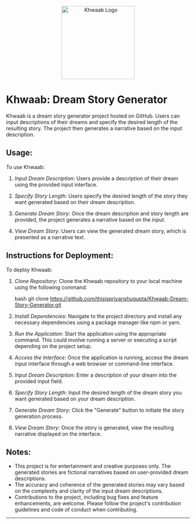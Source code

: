 

<div align="center">
  <img src="https://github.com/Ananyaearth/Khwaab-Dream-Story-Generator/assets/92315422/482fbf5a-4698-423b-83a2-a89d2c92d575" alt="Khwaab Logo" width="200">
</div>

# Khwaab: Dream Story Generator

Khwaab is a dream story generator project hosted on GitHub. Users can input descriptions of their dreams and specify the desired length of the resulting story. The project then generates a narrative based on the input description.

## Usage:

To use Khwaab:

1. *Input Dream Description*: Users provide a description of their dream using the provided input interface.

2. *Specify Story Length*: Users specify the desired length of the story they want generated based on their dream description.

3. *Generate Dream Story*: Once the dream description and story length are provided, the project generates a narrative based on the input.

4. *View Dream Story*: Users can view the generated dream story, which is presented as a narrative text.

## Instructions for Deployment:

To deploy Khwaab:

1. *Clone Repository*: Clone the Khwaab repository to your local machine using the following command:

   bash
   git clone https://github.com/thisispriyanshugupta/Khwaab-Dream-Story-Generator.git
   

2. *Install Dependencies*: Navigate to the project directory and install any necessary dependencies using a package manager like npm or yarn.

3. *Run the Application*: Start the application using the appropriate command. This could involve running a server or executing a script depending on the project setup.

4. *Access the Interface*: Once the application is running, access the dream input interface through a web browser or command-line interface.

5. *Input Dream Description*: Enter a description of your dream into the provided input field.

6. *Specify Story Length*: Input the desired length of the dream story you want generated based on your dream description.

7. *Generate Dream Story*: Click the "Generate" button to initiate the story generation process.

8. *View Dream Story*: Once the story is generated, view the resulting narrative displayed on the interface.

## Notes:

- This project is for entertainment and creative purposes only. The generated stories are fictional narratives based on user-provided dream descriptions.
- The accuracy and coherence of the generated stories may vary based on the complexity and clarity of the input dream descriptions.
- Contributions to the project, including bug fixes and feature enhancements, are welcome. Please follow the project's contribution guidelines and code of conduct when contributing.

---
